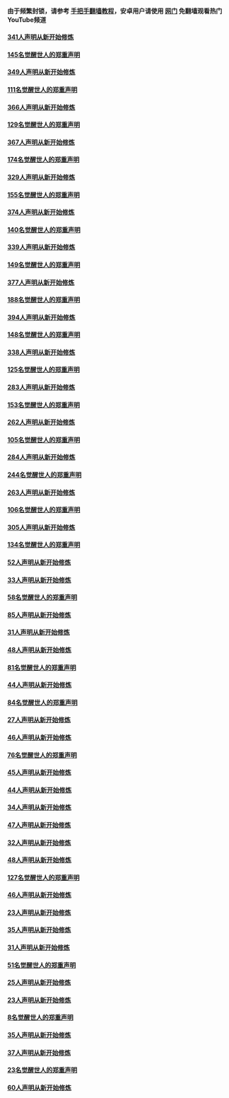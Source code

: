 #### 由于频繁封锁，请参考 [手把手翻墙教程](https://github.com/gfw-breaker/guides/wiki/)，安卓用户请使用 [网门](https://github.com/gfw-breaker/nogfw/blob/master/dl.md?t=06211801) 免翻墙观看热门YouTube频道 

#### [341人声明从新开始修炼](../pages/91/427255.md?t=06211801) 

#### [145名觉醒世人的郑重声明](../pages/91/427254.md?t=06211801) 

#### [349人声明从新开始修炼](../pages/91/426969.md?t=06211801) 

#### [111名觉醒世人的郑重声明](../pages/91/426968.md?t=06211801) 

#### [366人声明从新开始修炼](../pages/91/426737.md?t=06211801) 

#### [129名觉醒世人的郑重声明](../pages/91/426736.md?t=06211801) 

#### [367人声明从新开始修炼](../pages/91/426421.md?t=06211801) 

#### [174名觉醒世人的郑重声明](../pages/91/426420.md?t=06211801) 

#### [329人声明从新开始修炼](../pages/91/426139.md?t=06211801) 

#### [155名觉醒世人的郑重声明](../pages/91/426138.md?t=06211801) 

#### [374人声明从新开始修炼](../pages/91/425811.md?t=06211801) 

#### [140名觉醒世人的郑重声明](../pages/91/425810.md?t=06211801) 

#### [339人声明从新开始修炼](../pages/91/425690.md?t=06211801) 

#### [149名觉醒世人的郑重声明](../pages/91/425689.md?t=06211801) 

#### [377人声明从新开始修炼](../pages/91/424867.md?t=06211801) 

#### [188名觉醒世人的郑重声明](../pages/91/424866.md?t=06211801) 

#### [394人声明从新开始修炼](../pages/91/423914.md?t=06211801) 

#### [148名觉醒世人的郑重声明](../pages/91/423913.md?t=06211801) 

#### [338人声明从新开始修炼](../pages/91/423540.md?t=06211801) 

#### [125名觉醒世人的郑重声明](../pages/91/423539.md?t=06211801) 

#### [283人声明从新开始修炼](../pages/91/423296.md?t=06211801) 

#### [153名觉醒世人的郑重声明](../pages/91/423295.md?t=06211801) 

#### [262人声明从新开始修炼](../pages/91/423004.md?t=06211801) 

#### [105名觉醒世人的郑重声明](../pages/91/423003.md?t=06211801) 

#### [284人声明从新开始修炼](../pages/91/422707.md?t=06211801) 

#### [244名觉醒世人的郑重声明](../pages/91/422706.md?t=06211801) 

#### [263人声明从新开始修炼](../pages/91/422553.md?t=06211801) 

#### [106名觉醒世人的郑重声明](../pages/91/422552.md?t=06211801) 

#### [305人声明从新开始修炼](../pages/91/422153.md?t=06211801) 

#### [134名觉醒世人的郑重声明](../pages/91/422152.md?t=06211801) 

#### [52人声明从新开始修炼](../pages/91/421846.md?t=06211801) 

#### [33人声明从新开始修炼](../pages/91/421804.md?t=06211801) 

#### [58名觉醒世人的郑重声明](../pages/91/421845.md?t=06211801) 

#### [85人声明从新开始修炼](../pages/91/421769.md?t=06211801) 

#### [31人声明从新开始修炼](../pages/91/421763.md?t=06211801) 

#### [48人声明从新开始修炼](../pages/91/421605.md?t=06211801) 

#### [81名觉醒世人的郑重声明](../pages/91/421656.md?t=06211801) 

#### [44人声明从新开始修炼](../pages/91/421544.md?t=06211801) 

#### [84名觉醒世人的郑重声明](../pages/91/421543.md?t=06211801) 

#### [27人声明从新开始修炼](../pages/91/421465.md?t=06211801) 

#### [46人声明从新开始修炼](../pages/91/421454.md?t=06211801) 

#### [76名觉醒世人的郑重声明](../pages/91/421453.md?t=06211801) 

#### [45人声明从新开始修炼](../pages/91/421452.md?t=06211801) 

#### [44人声明从新开始修炼](../pages/91/421422.md?t=06211801) 

#### [34人声明从新开始修炼](../pages/91/421322.md?t=06211801) 

#### [47人声明从新开始修炼](../pages/91/421264.md?t=06211801) 

#### [32人声明从新开始修炼](../pages/91/421225.md?t=06211801) 

#### [48人声明从新开始修炼](../pages/91/421202.md?t=06211801) 

#### [127名觉醒世人的郑重声明](../pages/91/421224.md?t=06211801) 

#### [46人声明从新开始修炼](../pages/91/421203.md?t=06211801) 

#### [23人声明从新开始修炼](../pages/91/421138.md?t=06211801) 

#### [35人声明从新开始修炼](../pages/91/421122.md?t=06211801) 

#### [31人声明从新开始修炼](../pages/91/421081.md?t=06211801) 

#### [51名觉醒世人的郑重声明](../pages/91/421080.md?t=06211801) 

#### [25人声明从新开始修炼](../pages/91/421020.md?t=06211801) 

#### [23人声明从新开始修炼](../pages/91/420884.md?t=06211801) 

#### [8名觉醒世人的郑重声明](../pages/91/420883.md?t=06211801) 

#### [35人声明从新开始修炼](../pages/91/420809.md?t=06211801) 

#### [37人声明从新开始修炼](../pages/91/420766.md?t=06211801) 

#### [23名觉醒世人的郑重声明](../pages/91/420765.md?t=06211801) 

#### [60人声明从新开始修炼](../pages/91/420727.md?t=06211801) 

